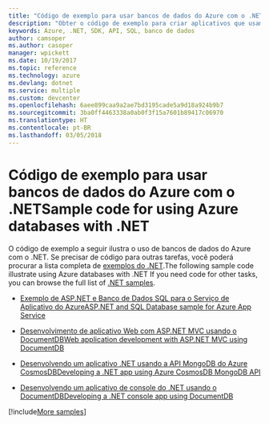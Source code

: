 ```yaml
---
title: "Código de exemplo para usar bancos de dados do Azure com o .NET"
description: "Obter o código de exemplo para criar aplicativos que usam bancos de dados do Azure com o .NET"
keywords: Azure, .NET, SDK, API, SQL, banco de dados
author: camsoper
ms.author: casoper
manager: wpickett
ms.date: 10/19/2017
ms.topic: reference
ms.technology: azure
ms.devlang: dotnet
ms.service: multiple
ms.custom: devcenter
ms.openlocfilehash: 6aee899caa9a2ae7bd3195cade5a9d18a924b9b7
ms.sourcegitcommit: 3ba0ff4463338a0ab0f3f15a7601b89417c06970
ms.translationtype: HT
ms.contentlocale: pt-BR
ms.lasthandoff: 03/05/2018
---
```

# <a name="sample-code-for-using-azure-databases-with-net"></a><span data-ttu-id="d64bb-104">Código de exemplo para usar bancos de dados do Azure com o .NET</span><span class="sxs-lookup"><span data-stu-id="d64bb-104">Sample code for using Azure databases with .NET</span></span>

<span data-ttu-id="d64bb-105">O código de exemplo a seguir ilustra o uso de bancos de dados do Azure com o .NET. Se precisar de código para outras tarefas, você poderá procurar a lista completa de [exemplos do .NET](https://azure.microsoft.com/resources/samples/?term=dotnet).</span><span class="sxs-lookup"><span data-stu-id="d64bb-105">The following sample code illustrate using Azure databases with .NET If you need code for other tasks, you can browse the full list of [.NET samples](https://azure.microsoft.com/resources/samples/?term=dotnet).</span></span>

- [<span data-ttu-id="d64bb-106">Exemplo de ASP.NET e Banco de Dados SQL para o Serviço de Aplicativo do Azure</span><span class="sxs-lookup"><span data-stu-id="d64bb-106">ASP.NET and SQL Database sample for Azure App Service</span></span>](https://azure.microsoft.com/resources/samples/dotnet-sqldb-tutorial/)

- [<span data-ttu-id="d64bb-107">Desenvolvimento de aplicativo Web com ASP.NET MVC usando o DocumentDB</span><span class="sxs-lookup"><span data-stu-id="d64bb-107">Web application development with ASP.NET MVC using DocumentDB</span></span>](https://azure.microsoft.com/resources/samples/documentdb-dotnet-todo-app/)

- [<span data-ttu-id="d64bb-108">Desenvolvendo um aplicativo .NET usando a API MongoDB do Azure CosmosDB</span><span class="sxs-lookup"><span data-stu-id="d64bb-108">Developing a .NET app using Azure CosmosDB MongoDB API</span></span>](https://azure.microsoft.com/resources/samples/azure-cosmos-db-mongodb-dotnet-getting-started/)

- [<span data-ttu-id="d64bb-109">Desenvolvendo um aplicativo de console do .NET usando o DocumentDB</span><span class="sxs-lookup"><span data-stu-id="d64bb-109">Developing a .NET console app using DocumentDB</span></span>](https://azure.microsoft.com/resources/samples/documentdb-dotnet-getting-started/)

[!include[More samples](includes/more-samples.md)]
